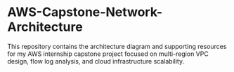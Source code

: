 # AWS-Capstone-Network-Architecture

This repository contains the architecture diagram and supporting resources for my AWS internship capstone project focused on multi-region VPC design, flow log analysis, and cloud infrastructure scalability.
